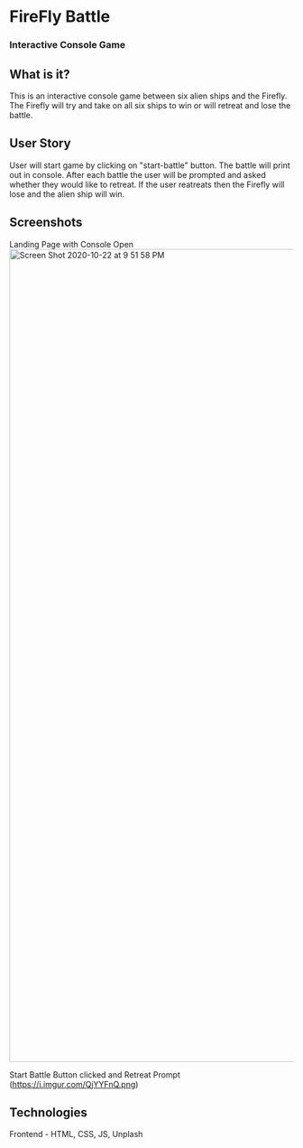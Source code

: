 # FireFly Battle
### Interactive Console Game


## What is it?
This is an interactive console game between six alien ships and the Firefly. The Firefly will try and take on all six ships to win or will retreat and lose the battle.

## User Story
User will start game by clicking on "start-battle" button. The battle will print out in console. After each battle the user will be prompted and asked whether they would like to retreat. If the user reatreats then the Firefly will lose and the alien ship will win.

## Screenshots
Landing Page with Console Open
<img width="1440" alt="Screen Shot 2020-10-22 at 9 51 58 PM" src="https://user-images.githubusercontent.com/69656339/96960739-feb86480-14b7-11eb-87f1-6f8e6b1b94f1.png">

Start Battle Button clicked and Retreat Prompt
(https://i.imgur.com/QjYYFnQ.png)

## Technologies
Frontend - HTML, CSS, JS, Unplash




